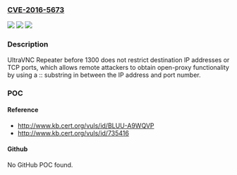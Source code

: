 ### [CVE-2016-5673](https://cve.mitre.org/cgi-bin/cvename.cgi?name=CVE-2016-5673)
![](https://img.shields.io/static/v1?label=Product&message=n%2Fa&color=blue)
![](https://img.shields.io/static/v1?label=Version&message=n%2Fa&color=blue)
![](https://img.shields.io/static/v1?label=Vulnerability&message=n%2Fa&color=brighgreen)

### Description

UltraVNC Repeater before 1300 does not restrict destination IP addresses or TCP ports, which allows remote attackers to obtain open-proxy functionality by using a :: substring in between the IP address and port number.

### POC

#### Reference
- http://www.kb.cert.org/vuls/id/BLUU-A9WQVP
- http://www.kb.cert.org/vuls/id/735416

#### Github
No GitHub POC found.

